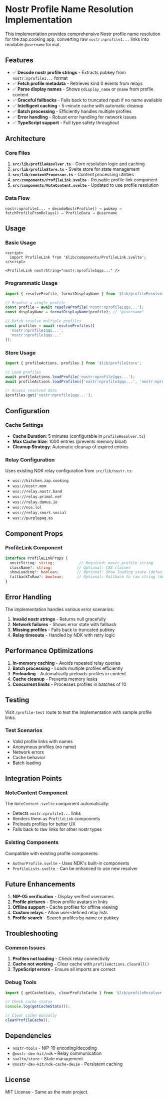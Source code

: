 # Nostr Profile Name Resolution Implementation

This implementation provides comprehensive Nostr profile name resolution for the zap.cooking app, converting raw `nostr:nprofile1...` links into readable `@username` format.

## Features

- ✅ **Decode nostr profile strings** - Extracts pubkey from `nostr:nprofile1...` format
- ✅ **Fetch profile metadata** - Retrieves kind 0 events from relays
- ✅ **Parse display names** - Shows `@display_name` or `@name` from profile content
- ✅ **Graceful fallbacks** - Falls back to truncated npub if no name available
- ✅ **Intelligent caching** - 5-minute cache with automatic cleanup
- ✅ **Batch processing** - Efficiently handles multiple profiles
- ✅ **Error handling** - Robust error handling for network issues
- ✅ **TypeScript support** - Full type safety throughout

## Architecture

### Core Files

1. **`src/lib/profileResolver.ts`** - Core resolution logic and caching
2. **`src/lib/profileStore.ts`** - Svelte store for state management
3. **`src/lib/contentProcessor.ts`** - Content processing utilities
4. **`src/components/ProfileLink.svelte`** - Reusable profile link component
5. **`src/components/NoteContent.svelte`** - Updated to use profile resolution

### Data Flow

```
nostr:nprofile1... → decodeNostrProfile() → pubkey → fetchProfileFromRelays() → ProfileData → @username
```

## Usage

### Basic Usage

```svelte
<script>
  import ProfileLink from '$lib/components/ProfileLink.svelte';
</script>

<ProfileLink nostrString="nostr:nprofile1qqs..." />
```

### Programmatic Usage

```typescript
import { resolveProfile, formatDisplayName } from '$lib/profileResolver';

// Resolve a single profile
const profile = await resolveProfile('nostr:nprofile1qqs...');
const displayName = formatDisplayName(profile); // "@username"

// Batch resolve multiple profiles
const profiles = await resolveProfiles([
  'nostr:nprofile1qqs...',
  'nostr:nprofile1qqs...'
]);
```

### Store Usage

```typescript
import { profileActions, profiles } from '$lib/profileStore';

// Load profiles
await profileActions.loadProfile('nostr:nprofile1qqs...');
await profileActions.loadProfiles(['nostr:nprofile1qqs...', 'nostr:nprofile1qqs...']);

// Access resolved data
$profiles.get('nostr:nprofile1qqs...');
```

## Configuration

### Cache Settings

- **Cache Duration**: 5 minutes (configurable in `profileResolver.ts`)
- **Max Cache Size**: 1000 entries (prevents memory bloat)
- **Cleanup Strategy**: Automatic cleanup of expired entries

### Relay Configuration

Uses existing NDK relay configuration from `src/lib/nostr.ts`:
- `wss://kitchen.zap.cooking`
- `wss://nostr.mom`
- `wss://relay.nostr.band`
- `wss://relay.primal.net`
- `wss://relay.damus.io`
- `wss://nos.lol`
- `wss://relay.snort.social`
- `wss://purplepag.es`

## Component Props

### ProfileLink Component

```typescript
interface ProfileLinkProps {
  nostrString: string;           // Required: nostr profile string
  className?: string;           // Optional: CSS classes
  showLoading?: boolean;        // Optional: Show loading state (default: true)
  fallbackToRaw?: boolean;      // Optional: Fallback to raw string (default: true)
}
```

## Error Handling

The implementation handles various error scenarios:

1. **Invalid nostr strings** - Returns null gracefully
2. **Network failures** - Shows error state with fallback
3. **Missing profiles** - Falls back to truncated pubkey
4. **Relay timeouts** - Handled by NDK with retry logic

## Performance Optimizations

1. **In-memory caching** - Avoids repeated relay queries
2. **Batch processing** - Loads multiple profiles efficiently
3. **Preloading** - Automatically preloads profiles in content
4. **Cache cleanup** - Prevents memory leaks
5. **Concurrent limits** - Processes profiles in batches of 10

## Testing

Visit `/profile-test` route to test the implementation with sample profile links.

### Test Scenarios

- Valid profile links with names
- Anonymous profiles (no name)
- Network errors
- Cache behavior
- Batch loading

## Integration Points

### NoteContent Component

The `NoteContent.svelte` component automatically:
- Detects `nostr:nprofile1...` links
- Renders them as `ProfileLink` components
- Preloads profiles for better UX
- Falls back to raw links for other nostr types

### Existing Components

Compatible with existing profile components:
- `AuthorProfile.svelte` - Uses NDK's built-in components
- `ProfileLists.svelte` - Can be enhanced to use new resolver

## Future Enhancements

1. **NIP-05 verification** - Display verified usernames
2. **Profile pictures** - Show profile avatars in links
3. **Offline support** - Cache profiles for offline viewing
4. **Custom relays** - Allow user-defined relay lists
5. **Profile search** - Search profiles by name or pubkey

## Troubleshooting

### Common Issues

1. **Profiles not loading** - Check relay connectivity
2. **Cache not working** - Clear cache with `profileActions.clearAll()`
3. **TypeScript errors** - Ensure all imports are correct

### Debug Tools

```typescript
import { getCacheStats, clearProfileCache } from '$lib/profileResolver';

// Check cache status
console.log(getCacheStats());

// Clear cache manually
clearProfileCache();
```

## Dependencies

- `nostr-tools` - NIP-19 encoding/decoding
- `@nostr-dev-kit/ndk` - Relay communication
- `svelte/store` - State management
- `@nostr-dev-kit/ndk-cache-dexie` - Persistent caching

## License

MIT License - Same as the main project.
